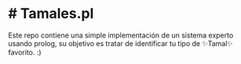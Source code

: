 # # Tamales.pl

Este repo contiene una simple implementación de un sistema experto usando prolog, su objetivo es tratar de identificar tu tipo de  ✨Tamal✨ favorito. :)